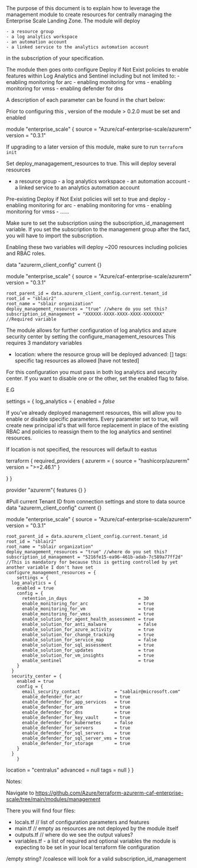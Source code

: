 ##
The purpose of this document is to explain how to leverage the management module to create
resources for centrally managing the Enterprise Scale Landing Zone. The module will deploy


    - a resource group
    - a log analytics workspace
    - an automation account 
    - a linked service to the analytics automation account

in the subscription of your specification.  

The module then goes onto configure Deploy if Not Exist policies to enable features within Log Analytics and Sentinel including
but not limited to: 
    - enabling monitoring for arc 
    - enabling monitoring for vms
    - enabling monitoring for vmss
    - enabling defender for dns 

A description of each parameter can be found in the chart below:


Prior to configuring this , version of the module > 0.2.0 must be set and enabled 

module "enterprise_scale" {
    source = "Azure/caf-enterprise-scale/azurerm"
    version = "0.3.1"


If upgrading to a later version of this module, make sure to run `terraform init`

Set deploy_managagement_resources to true. This will deploy several resources

   -  a resource group
    - a log analytics workspace
    - an automation account 
    - a linked service to an analytics automation account

Pre-existing Deploy if Not Exist policies will set to true and deploy 
    - enabling monitoring for arc 
    - enabling monitoring for vms
    - enabling monitoring for vmss
    - ......

Make sure to set the subscription using the subscription_id_management variable. If you set the subscription to the management group after the fact, you will have 
to import the subscription. 

Enabling these two variables will deploy ~200 resources including policies and RBAC roles. 

data "azurerm_client_config" current {}

module "enterprise_scale" {
    source = "Azure/caf-enterprise-scale/azurerm"
    version = "0.3.1"

    root_parent_id = data.azurerm_client_config.current.tenant_id
    root_id = "sblair2" 
    root_name = "sblair organization"
    deploy_management_resources = "true" //where do you set this?
    subscription_id_management = "XXXXXX-XXXX-XXXX-XXXX-XXXXXXX" //Required variable

The module allows for further configuration of log analytics and azure security center by setting the configure_management_resources 
This requires 3 mandatory variables 

  - location: where the resource group will be deployed
    advanced:  []
    tags: specific tag resources as allowed [have not tested]

For this configuration you must pass in both log analytics and security center. If you want to disable
one or the other, set the enabled flag to false.

E.G 

settings = {
      log_analytics = {
        enabled = *false*

If you've already deployed management resources, this will allow you to enable or disable specific parameters. 
Every parameter set to true, will create new principal id's that will force replacement in place of the existing 
RBAC and policies to reassign them to the log analytics and sentinel resources.  

If location is not specified, the resources will default to eastus

terraform {
    required_providers {
        azurerm = {
            source = "hashicorp/azurerm"
            version = ">=2.46.1"
        }
   
}
}

provider "azurerm"{
    features {}
}

#Pull current Tenant ID from connection settings and store to data source
data "azurerm_client_config" current {}

module "enterprise_scale" {
    source = "Azure/caf-enterprise-scale/azurerm"
    version = "0.3.1"

    root_parent_id = data.azurerm_client_config.current.tenant_id
    root_id = "sblair2" 
    root_name = "sblair organization"
    deploy_management_resources = "true" //where do you set this?
    subscription_id_management = "5216fe15-ea96-461b-adab-7c589a77ff2d" //This is mandatory for because this is getting controlled by yet another variable I don't have set
    configure_management_resources = {
        settings = {
      log_analytics = {
        enabled = true
        config = {
          retention_in_days                           = 30
          enable_monitoring_for_arc                   = true
          enable_monitoring_for_vm                    = true
          enable_monitoring_for_vmss                  = true
          enable_solution_for_agent_health_assessment = true
          enable_solution_for_anti_malware            = false
          enable_solution_for_azure_activity          = true
          enable_solution_for_change_tracking         = true
          enable_solution_for_service_map             = false
          enable_solution_for_sql_assessment          = true
          enable_solution_for_updates                 = true
          enable_solution_for_vm_insights             = true
          enable_sentinel                             = true
        }
      }
      security_center = {
        enabled = true
        config = {
          email_security_contact             = "sablair@microsoft.com"
          enable_defender_for_acr            = true
          enable_defender_for_app_services   = true
          enable_defender_for_arm            = true
          enable_defender_for_dns            = true
          enable_defender_for_key_vault      = true
          enable_defender_for_kubernetes     = false
          enable_defender_for_servers        = true
          enable_defender_for_sql_servers    = true
          enable_defender_for_sql_server_vms = true
          enable_defender_for_storage        = true
        }
      }
        }
  location = "centralus"
    advanced = null
    tags     = null
}
}


Notes: 

Navigate to https://github.com/Azure/terraform-azurerm-caf-enterprise-scale/tree/main/modules/management

There you will find four files:
 - locals.tf // list of configuration parameters and features
 - main.tf // empty as resources are not deployed by the module itself
 - outputs.tf // where do we see the output values?
 - variables.tf - a list of required and optional variables the module is expecting to be set in your local terraform file configuration

 /empty string?
/coalesce will look for a valid subscription_id_management
